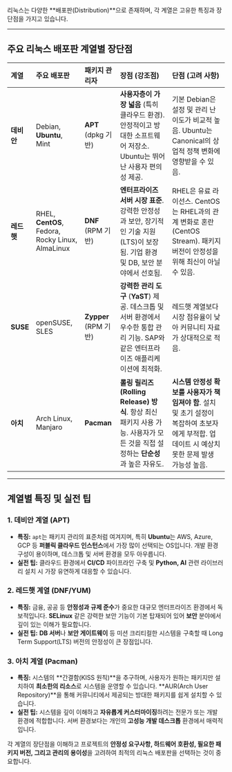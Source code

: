 리눅스는 다양한 **배포판(Distribution)**으로 존재하며, 각 계열은 고유한 특징과 장단점을 가지고 있습니다. 

---

##  주요 리눅스 배포판 계열별 장단점

| 계열 | 주요 배포판 | 패키지 관리자 | 장점 (강조점) | 단점 (고려 사항) |
| :--- | :--- | :--- | :--- | :--- |
| **데비안** | Debian, **Ubuntu**, Mint | **APT** (dpkg 기반) | **사용자층이 가장 넓음** (특히 클라우드 환경). 안정적이고 방대한 소프트웨어 저장소. Ubuntu는 뛰어난 사용자 편의성 제공. | 기본 Debian은 설정 및 관리 난이도가 비교적 높음. Ubuntu는 Canonical의 상업적 정책 변화에 영향받을 수 있음. |
| **레드햇** | RHEL, **CentOS**, Fedora, Rocky Linux, AlmaLinux | **DNF** (RPM 기반) | **엔터프라이즈 서버 시장 표준**. 강력한 안정성과 보안, 장기적인 기술 지원(LTS)이 보장됨. 기업 환경 및 DB, 보안 분야에서 선호됨. | RHEL은 유료 라이선스. CentOS는 RHEL과의 관계 변화로 혼란(CentOS Stream). 패키지 버전이 안정성을 위해 최신이 아닐 수 있음. |
| **SUSE** | openSUSE, SLES | **Zypper** (RPM 기반) | **강력한 관리 도구** (**YaST**) 제공. 데스크톱 및 서버 환경에서 우수한 통합 관리 기능. SAP와 같은 엔터프라이즈 애플리케이션에 최적화. | 레드햇 계열보다 시장 점유율이 낮아 커뮤니티 자료가 상대적으로 적음. |
| **아치** | Arch Linux, Manjaro | **Pacman** | **롤링 릴리즈(Rolling Release) 방식**. 항상 최신 패키지 사용 가능. 사용자가 모든 것을 직접 설정하는 **단순성**과 높은 자유도. | **시스템 안정성 확보를 사용자가 책임져야 함**. 설치 및 초기 설정이 복잡하여 초보자에게 부적합. 업데이트 시 예상치 못한 문제 발생 가능성 높음. |

---

##  계열별 특징 및 실전 팁

### 1. 데비안 계열 (APT)

* **특징:** `apt`는 패키지 관리의 표준처럼 여겨지며, 특히 **Ubuntu**는 AWS, Azure, GCP 등 **퍼블릭 클라우드 인스턴스**에서 가장 많이 선택되는 OS입니다. 개발 환경 구성이 용이하며, 데스크톱 및 서버 환경을 모두 아우릅니다.
* **실전 팁:** 클라우드 환경에서 **CI/CD** 파이프라인 구축 및 **Python, AI** 관련 라이브러리 설치 시 가장 유연하게 대응할 수 있습니다.

### 2. 레드햇 계열 (DNF/YUM)

* **특징:** 금융, 공공 등 **안정성과 규제 준수**가 중요한 대규모 엔터프라이즈 환경에서 독보적입니다. **SELinux** 같은 강력한 보안 기능이 기본 탑재되어 있어 **보안** 분야에서 깊이 있는 이해가 필요합니다.
* **실전 팁:** **DB 서버**나 **보안 게이트웨이** 등 미션 크리티컬한 시스템을 구축할 때 Long Term Support(LTS) 버전의 안정성이 큰 장점입니다.

### 3. 아치 계열 (Pacman)

* **특징:** 시스템의 **간결함(KISS 원칙)**을 추구하며, 사용자가 원하는 패키지만 설치하여 **최소한의 리소스**로 시스템을 운영할 수 있습니다. **AUR(Arch User Repository)**을 통해 커뮤니티에서 제공되는 방대한 패키지를 쉽게 설치할 수 있습니다.
* **실전 팁:** 시스템을 깊이 이해하고 **자유롭게 커스터마이징**하려는 전문가 또는 개발 환경에 적합합니다. 서버 환경보다는 개인의 **고성능 개발 데스크톱** 환경에서 매력적입니다.

각 계열의 장단점을 이해하고 프로젝트의 **안정성 요구사항, 하드웨어 호환성, 필요한 패키지 버전, 그리고 관리의 용이성**을 고려하여 최적의 리눅스 배포판을 선택하는 것이 중요합니다.

